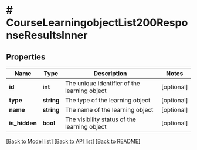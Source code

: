 # # CourseLearningobjectList200ResponseResultsInner

## Properties

Name | Type | Description | Notes
------------ | ------------- | ------------- | -------------
**id** | **int** | The unique identifier of the learning object | [optional]
**type** | **string** | The type of the learning object | [optional]
**name** | **string** | The name of the learning object | [optional]
**is_hidden** | **bool** | The visibility status of the learning object | [optional]

[[Back to Model list]](../../README.md#models) [[Back to API list]](../../README.md#endpoints) [[Back to README]](../../README.md)
